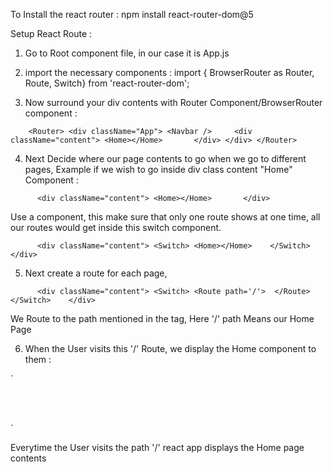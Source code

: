 
To Install the react router : npm install react-router-dom@5

Setup React Route :

1. Go to Root component file, in our case it is App.js

2. import the necessary components  : import { BrowserRouter as Router, Route, Switch} from 'react-router-dom';

3. Now surround your div contents with Router Component/BrowserRouter component : 

`    <Router>
    <div className="App">
      <Navbar />    
      <div className="content">
      <Home></Home>      
      </div>
    </div>
    </Router>`


4. Next Decide where our page contents to go when we go to different pages, Example if we wish to go inside div class content "Home" Component :

`      <div className="content">
      <Home></Home>      
      </div>`

Use a <Switch></Switch> component, this make sure that only one route shows at one time, all our routes would get inside this switch component.

`      <div className="content">
      <Switch>
      <Home></Home>   
      </Switch>   
      </div>`

5. Next create a route for each page, 

`      <div className="content">
      <Switch>
        <Route path='/'> 
      </Route> 
      </Switch>   
      </div>`

We Route to the path mentioned in the tag, Here '/' path Means our Home Page

6. When the User visits this '/' Route, we display the Home component to them : 

`  <div className="content">
  <Switch>
      <Route path='/'>
      <Home></Home>  
      </Route>   
  </Switch>   
  </div>`

Everytime the User visits the path '/' react app displays the Home page contents
